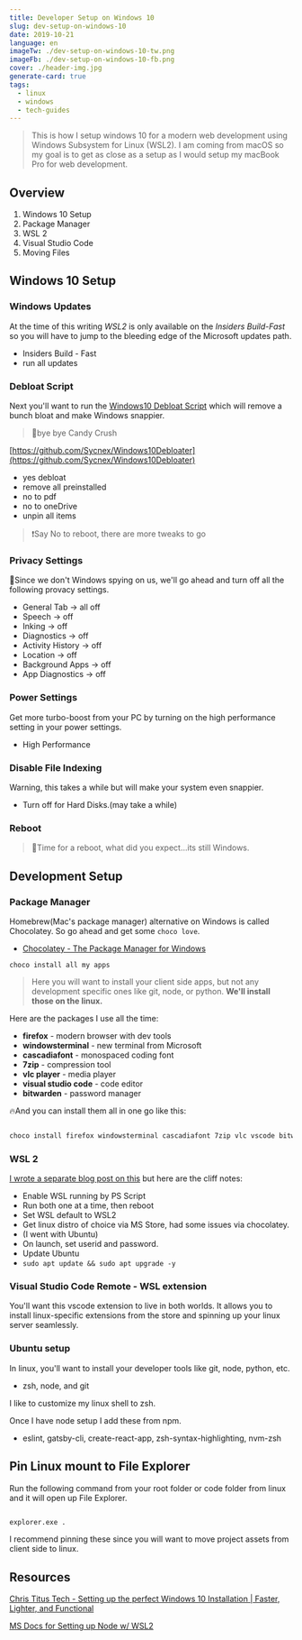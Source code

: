 ```yaml
---
title: Developer Setup on Windows 10
slug: dev-setup-on-windows-10
date: 2019-10-21
language: en
imageTw: ./dev-setup-on-windows-10-tw.png
imageFb: ./dev-setup-on-windows-10-fb.png
cover: ./header-img.jpg
generate-card: true
tags:
  - linux
  - windows
  - tech-guides
---
```


> This is how I setup windows 10 for a modern web development using Windows Subsystem for Linux (WSL2). 
> I am coming from macOS so my goal is to get as close as a setup as I would setup my macBook Pro for web development.

<!-- TODO: Add scott hanselman's youtube -->

## Overview

1. Windows 10 Setup
2. Package Manager
3. WSL 2
4. Visual Studio Code
5. Moving Files

## Windows 10 Setup

### Windows Updates

At the time of this writing *WSL2* is only available on the *Insiders Build-Fast* so you will have to jump to the bleeding edge of the Microsoft updates path.

- Insiders Build - Fast
- run all updates

<!-- TODO: pic insiders track -->

### Debloat Script

Next you'll want to run the [Windows10 Debloat Script](https://github.com/Sycnex/Windows10Debloater) which will remove a bunch bloat and make Windows snappier.

<!-- TODO: Add Paul's gif -->

> 👋bye bye Candy Crush 

[https://github.com/Sycnex/Windows10Debloater](https://github.com/Sycnex/Windows10Debloater)

- yes debloat
- remove all preinstalled
- no to pdf
- no to oneDrive
- unpin all items

> ❗Say No to reboot, there are more tweaks to go

### Privacy Settings

👀Since we don't Windows spying on us, we'll go ahead and turn off all the following provacy settings.

<!-- TODO: Privacy pic -->

- General Tab -> all off
- Speech -> off
- Inking -> off
- Diagnostics -> off
- Activity History -> off
- Location -> off
- Background Apps -> off
- App Diagnostics -> off

### Power Settings

Get more turbo-boost from your PC by turning on the high performance setting in your power settings. 

<!-- TODO: Power setting pic -->

- High Performance

### Disable File Indexing

Warning, this takes a while but will make your system even snappier.

- Turn off for Hard Disks.(may take a while)

### Reboot

> 🤣Time for a reboot, what did you expect...its still Windows.

## Development Setup

### Package Manager

<!-- TODO: Choco pic -->

Homebrew(Mac's package manager) alternative on Windows is called Chocolatey. So go ahead and get some `choco love`.

- [Chocolatey - The Package Manager for Windows](https://chocolatey.org/)

`choco install all my apps`

> Here you will want to install your client side apps, but not any development specific ones like git, node, or python. **We'll install those on the linux.**

Here are the packages I use all the time:

* **firefox** - modern browser with dev tools
* **windowsterminal** - new terminal from Microsoft
* **cascadiafont** - monospaced coding font 
* **7zip** - compression tool
* **vlc player** - media player
* **visual studio code** - code editor
* **bitwarden** - password manager

🔥And you can install them all in one go like this:

<!-- TODO: check syntax -->

```bash

choco install firefox windowsterminal cascadiafont 7zip vlc vscode bitwarden

```

### WSL 2

<!-- TODO: bash  pic -->

[I wrote a separate blog post on this](/wsl2-on-windows10) but here are the cliff notes:

* Enable WSL running by PS Script
* Run both one at a time, then reboot
* Set WSL default to WSL2
* Get linux distro of choice via MS Store, had some issues via chocolatey. 
*   (I went with Ubuntu)
* On launch, set userid and password.
* Update Ubuntu
* `sudo apt update && sudo apt upgrade -y`

### Visual Studio Code Remote - WSL extension

<!-- TODO: vsocode pic -->

You'll want this vscode extension to live in both worlds. It allows you to install linux-specific extensions from the store and spinning up your linux server seamlessly.

### Ubuntu setup

In linux, you'll want to install your developer tools like git, node, python, etc. 

- zsh, node, and git

I like to customize my linux shell to zsh.

Once I have node setup I add these from npm.
-  eslint, gatsby-cli, create-react-app, zsh-syntax-highlighting, nvm-zsh

## Pin Linux mount to File Explorer

Run the following command from your root folder or code folder from linux and it will open up File Explorer. 

```bash

explorer.exe .

```

I recommend pinning these since you will want to move project assets from client side to linux. 

## Resources

[Chris Titus Tech - Setting up the perfect Windows 10 Installation | Faster, Lighter, and Functional](https://youtu.be/nVy4GAtkh7Q)

[MS Docs for Setting up Node w/ WSL2](https://docs.microsoft.com/en-us/windows/nodejs/setup-on-wsl2)
